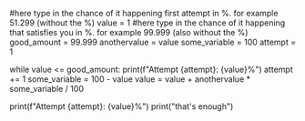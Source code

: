 #here type in the chance of it happening first attempt in %. for example 51.299 (without the %)
value = 1
#here type in the chance of it happening that satisfies you in %. for example 99.999 (also without the %)
good_amount = 99.999
anothervalue = value
some_variable = 100
attempt = 1

while value <= good_amount:
    print(f"Attempt {attempt}: {value}%")
    attempt += 1
    some_variable = 100 - value
    value = value + anothervalue * some_variable / 100

print(f"Attempt {attempt}: {value}%")
print("that's enough")

